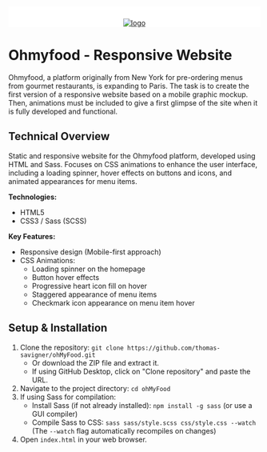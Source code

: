 <div style="background-color: white; padding-top:10px" align="center">

[![logo](/logo/ohmyfood@2x.svg "logo")](https://thomas-savigner.github.io/ohMyFood/)
</div>

# Ohmyfood - Responsive Website

Ohmyfood, a platform originally from New York for pre-ordering menus from gourmet restaurants, is expanding to Paris. The task is to create the first version of a responsive website based on a mobile graphic mockup. Then, animations must be included to give a first glimpse of the site when it is fully developed and functional.

## Technical Overview

Static and responsive website for the Ohmyfood platform, developed using HTML and Sass. Focuses on CSS animations to enhance the user interface, including a loading spinner, hover effects on buttons and icons, and animated appearances for menu items.

**Technologies:**

*   HTML5
*   CSS3 / Sass (SCSS)

**Key Features:**

*   Responsive design (Mobile-first approach)
*   CSS Animations:
    *   Loading spinner on the homepage
    *   Button hover effects
    *   Progressive heart icon fill on hover
    *   Staggered appearance of menu items
    *   Checkmark icon appearance on menu item hover

## Setup & Installation

1.  Clone the repository: `git clone https://github.com/thomas-savigner/ohMyFood.git`
    *   Or download the ZIP file and extract it.
    *   If using GitHub Desktop, click on "Clone repository" and paste the URL.
2.  Navigate to the project directory: `cd ohMyFood`
3.  If using Sass for compilation:
    *   Install Sass (if not already installed): `npm install -g sass` (or use a GUI compiler)
    *   Compile Sass to CSS: `sass sass/style.scss css/style.css --watch` (The `--watch` flag automatically recompiles on changes)
4.  Open `index.html` in your web browser.
